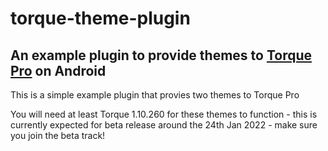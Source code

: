 # torque-theme-plugin
## An example plugin to provide themes to [Torque Pro](https://play.google.com/store/apps/details?id=org.prowl.torque) on Android

This is a simple example plugin that provies two themes to Torque Pro

You will need at least Torque 1.10.260 for these themes to function - this is currently expected for beta release around the 24th Jan 2022 - make sure you join the beta track!



